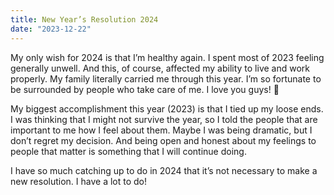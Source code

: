 ```yaml
---
title: New Year’s Resolution 2024
date: "2023-12-22"
---
```


My only wish for 2024 is that I’m healthy again.  I spent most of 2023 feeling generally unwell. And this, of course, affected my ability to live and work properly.  My family literally carried me through this year. I’m so fortunate to be surrounded by people who take care of me. I love you guys! ️🥰

My biggest accomplishment this year (2023) is that I tied up my loose ends. I was thinking that I might not survive the year, so I told the people that are important to me how I feel about them. Maybe I was being dramatic, but I don’t regret my decision. And being open and honest about my feelings to people that matter is something that I will continue doing.

I have so much catching up to do in 2024 that it’s not necessary to make a new resolution. I have a lot to do!
